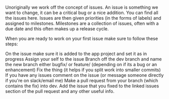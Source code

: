 Unoriginally we work off the concept of issues. An issue is something we want to change, it can be a critical bug or a nice addition. You can find all the issues here. Issues are then given priorities (in the forms of labels) and assigned to milestones. Milestones are a collection of issues, often with a due date and this often makes up a release cycle.

When you are ready to work on your first issue make sure to follow these steps:

On the issue make sure it is added to the app project and set it as in progress
Assign your self to the issue
Branch off the dev branch and name the new branch either bugfix/ or feature/ (depending on if its a bug or an enhancement)
Fix the thing (it helps if you split work into smaller commits)
If you have any issues comment on the issue (or message someone directly if you're on slack/email me)
Make a pull request from your branch (which contains the fix) into dev. Add the issue that you fixed to the linked issues section of the pull request and any other useful info.
